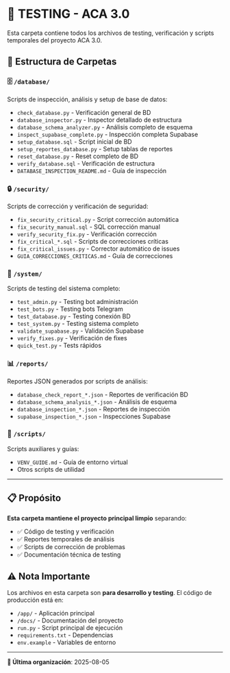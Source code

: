 # 🧪 TESTING - ACA 3.0

Esta carpeta contiene todos los archivos de testing, verificación y scripts temporales del proyecto ACA 3.0.

## 📁 **Estructura de Carpetas**

### **🗄️ `/database/`**
Scripts de inspección, análisis y setup de base de datos:
- `check_database.py` - Verificación general de BD
- `database_inspector.py` - Inspector detallado de estructura
- `database_schema_analyzer.py` - Análisis completo de esquema
- `inspect_supabase_complete.py` - Inspección completa Supabase
- `setup_database.sql` - Script inicial de BD
- `setup_reportes_database.py` - Setup tablas de reportes
- `reset_database.py` - Reset completo de BD
- `verify_database.sql` - Verificación de estructura
- `DATABASE_INSPECTION_README.md` - Guía de inspección

### **🔒 `/security/`**
Scripts de corrección y verificación de seguridad:
- `fix_security_critical.py` - Script corrección automática
- `fix_security_manual.sql` - SQL corrección manual  
- `verify_security_fix.py` - Verificación corrección
- `fix_critical_*.sql` - Scripts de correcciones críticas
- `fix_critical_issues.py` - Corrector automático de issues
- `GUIA_CORRECCIONES_CRITICAS.md` - Guía de correcciones

### **🧪 `/system/`**
Scripts de testing del sistema completo:
- `test_admin.py` - Testing bot administración
- `test_bots.py` - Testing bots Telegram
- `test_database.py` - Testing conexión BD
- `test_system.py` - Testing sistema completo
- `validate_supabase.py` - Validación Supabase
- `verify_fixes.py` - Verificación de fixes
- `quick_test.py` - Tests rápidos

### **📊 `/reports/`**
Reportes JSON generados por scripts de análisis:
- `database_check_report_*.json` - Reportes de verificación BD
- `database_schema_analysis_*.json` - Análisis de esquema
- `database_inspection_*.json` - Reportes de inspección
- `supabase_inspection_*.json` - Inspecciones Supabase

### **📝 `/scripts/`**
Scripts auxiliares y guías:
- `VENV_GUIDE.md` - Guía de entorno virtual
- Otros scripts de utilidad

---

## 📋 **Propósito**

**Esta carpeta mantiene el proyecto principal limpio** separando:
- ✅ Código de testing y verificación
- ✅ Reportes temporales de análisis  
- ✅ Scripts de corrección de problemas
- ✅ Documentación técnica de testing

## ⚠️ **Nota Importante**

Los archivos en esta carpeta son **para desarrollo y testing**. 
El código de producción está en:
- `/app/` - Aplicación principal
- `/docs/` - Documentación del proyecto
- `run.py` - Script principal de ejecución
- `requirements.txt` - Dependencias
- `env.example` - Variables de entorno

---

**📅 Última organización**: 2025-08-05